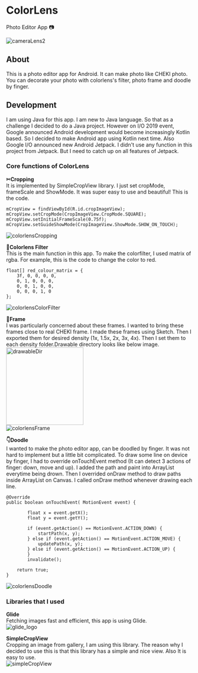 # ColorLens
Photo Editor App 📷<br>

![cameraLens2](https://user-images.githubusercontent.com/18627505/60787909-27281e00-a110-11e9-812f-1d9359dd0c62.png)

## About
This is a photo editor app for Android.
It can make photo like CHEKI photo. You can decorate your photo with colorlens's filter, photo frame and doodle by finger.

## Development
I am using Java for this app. I am new to Java language. So that as a challenge I decided to do a Java project. 
However on I/O 2019 event, Google announced Android development would become increasingly Kotlin based. So I decided to make Android app using Kotlin next time.
Also Google I/O announced new Android Jetpack. I didn't use any function in this project from Jetpack. But I need to catch up on all features of Jetpack.

### Core functions of ColorLens
**✂︎Cropping**<br>
It is implemented by SimpleCropView library. I just set cropMode, frameScale and ShowMode. It was super easy to use and beautiful!
This is the code.
```
mCropView = findViewById(R.id.cropImageView);
mCropView.setCropMode(CropImageView.CropMode.SQUARE);
mCropView.setInitialFrameScale(0.75f);
mCropView.setGuideShowMode(CropImageView.ShowMode.SHOW_ON_TOUCH);
```
![colorlensCropping](https://user-images.githubusercontent.com/18627505/60845784-423b7200-a192-11e9-9402-0bb95b05fa6e.png)

**📸Colorlens Filter**<br>
 This is the main function in this app. To make the colorfilter, I used matrix of rgba.
 For example, this is the code to change the color to red. 
```
float[] red_colour_matrix = {
    3f, 0, 0, 0, 0,
    0, 1, 0, 0, 0,
    0, 0, 1, 0, 0,
    0, 0, 0, 1, 0
};
```
![colorlensColorFilter](https://user-images.githubusercontent.com/18627505/60846710-208fba00-a195-11e9-9c99-3f5c9574cfd9.png)

**🔳Frame**<br>
I was particularly concerned about these frames. I wanted to bring these frames close to real CHEKI frame.
I made these frames using Sketch. Then I exported them for desired density (1x, 1.5x, 2x, 3x, 4x).
Then I set them to each density folder.Drawable directory looks like below image.<br>
<img width="209" alt="drawableDir" src="https://user-images.githubusercontent.com/18627505/60847703-83368500-a198-11e9-83f0-f6c96ee65405.png">
<br>![colorlensFrame](https://user-images.githubusercontent.com/18627505/60847552-d956f880-a197-11e9-912c-aa0aab27119e.png)

**👇Doodle**<br>
I wanted to make the photo editor app, can be doodled by finger.
It was not hard to implement but a little bit complicated.
To draw some line on device by finger, I had to override onTouchEvent method (It can detect 3 actions of finger: down, move and up).
I added the path and paint into ArrayList everytime being drown. 
Then I overrided onDraw method to draw paths inside ArrayList on Canvas. I called onDraw method whenever drawing each line.
```
@Override
public boolean onTouchEvent( MotionEvent event) {

        float x = event.getX();
        float y = event.getY();

        if (event.getAction() == MotionEvent.ACTION_DOWN) {
            startPath(x, y);
        } else if (event.getAction() == MotionEvent.ACTION_MOVE) {
            updatePath(x, y);
        } else if (event.getAction() == MotionEvent.ACTION_UP) {
        }
        invalidate();
        
    return true;
}
```
![colorlensDoodle](https://user-images.githubusercontent.com/18627505/60862674-21474100-a1d3-11e9-86d8-c263f9e45cca.png)

### Libraries that I used
**Glide**<br>
Fetching images fast and efficient, this app is using Glide.<br>
![glide_logo](https://user-images.githubusercontent.com/18627505/60791823-4b3c2d00-a119-11e9-8b1f-2dc9c7a68594.png)

**SimpleCropView**<br> 
Cropping an image from gallery, I am using this library. 
The reason why I decided to use this is that this library has a simple and nice view. Also It is easy to use.<br> 
![simpleCropView](https://user-images.githubusercontent.com/18627505/60791796-3b244d80-a119-11e9-8830-e83dd9d08f18.png)
